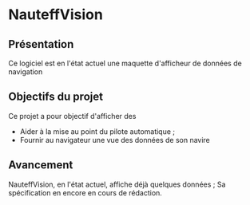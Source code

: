 # NauteffVision
## Présentation
Ce logiciel est en l'état actuel une maquette d'afficheur de données de navigation

## Objectifs du projet
Ce projet a pour objectif d'afficher des 
  - Aider à la mise au point du pilote automatique ;
  - Fournir au navigateur une vue des données de son navire

## Avancement

NauteffVision, en l'état actuel, affiche déjà quelques données ;
Sa spécification en encore en cours de rédaction.
